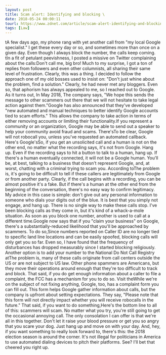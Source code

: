 ```yaml
---
layout: post
title: Scam alert: Identifying and blocking \
date: 2018-05-24 00:00:11
tourl: https://www.zdnet.com/article/scam-alert-identifying-and-blocking-google-robocall-spam/
tags: [Law]
---
```

 tA few days ago, my phone rang with yet another call from "my local Google specialist." I get these every day or so, and sometimes more than once on a given day. Even though I always block the number, the calls keep coming. tIn a fit of petulant peevishness, I posted a missive on Twitter complaining about the calls:Don't call me, big bro! Much to my surprise, I got a ton of replies from followers and even other columnists, all sharing their same level of frustration. Clearly, this was a thing. I decided to follow the approach one of my old bosses used to insist on: "Don't just whine about the problem, find a solution." Clearly, he had never met any bloggers. Even so, that aphorism has always appealed to me, so I reached out to Google. As it turns out, In May 2018, The company says, "We hope this sends the message to other scammers out there that we will not hesitate to take legal action against them."Google has also announced that they've developed "new automated and manual techniques to better identify Google accounts tied to scam efforts." This allows the company to take action in terms of either removing accounts or limiting their functionality.If you represent a community or an organization, Google may be able to send out a speaker to help your community avoid fraud and scams. There'sTo be clear, Google will not robocall you, unless you've requested an automated callback. Here's Google'sSo, if you get an unsolicited call and a human is not on the other end, no matter what the recording says, it's not from Google. Hang up. Even if the recording says to hit a button to talk to a human, hang up. If there's a human eventually connected, it will not be a Google human. You'll be, at best, talking to a business that doesn't represent Google, and, at worst, chatting with a criminal trying to scam you. According toThe problem is, it's going to be difficult to tell if these callers are legitimately from Google or from another party. Clearly, if the call begins with a recording, you can be almost positive it's a fake. But if there's a human at the other end from the beginning of the conversation, there's no easy way to confirm legitimacy. My advice in this case is simple: don't give out any personal information to someone who dials your digits out of the blue. It is best that you simply not engage, and hang up. There is no single way to make these calls stop. I've been blocking calls as they come in, but it's kind of a whack-a-mole situation. As soon as you block one number, another is used to call at a different time.Google now says that if you "claim your business" on Google, there's a substantially-reduced likelihood that you'll be approached by scammers. To do so,Since numbers reported on Caller ID are no longer tied to specific land line locations and can be easily spoofed, blocking calls will only get you so far. Even so, I have found that the frequency of disturbances has dropped measurably since I started blocking religiously. Another option is to add your number to the National Do Not Call Registry atThe problem is, many of these calls originate from call centers outside the US or are not subject to US law. Other phone spammers are Americans, but they move their operations around enough that they're too difficult to track and block. That said, if you do get enough information about a caller to file a complaint, the FCC has a mechanism for you to do so. Visit theWhile we're on the subject of not fixing anything, Google, too, has a complaint form you can fill out. This form helps Google gather information about calls, but the company is upfront about setting expectations. They say, "Please note that this form will not directly impact whether you will receive robocalls in the future." That said, if you want to do something,Here's the bottom line to all of this: scammers will scam. No matter what you try, you're still going to get the occasional annoying call. The only consolation I can offer is that we're all in this together. Don't let it raise your blood pressure or get you so angry that you scare your dog. Just hang up and move on with your day. And, hey, if you want something to really look forward to, there's this: the 2018 election season is around the corner. It's not illegal for politicians in America to use automated dialing devices to pitch their platforms. See? I'll bet that cheered you right up.